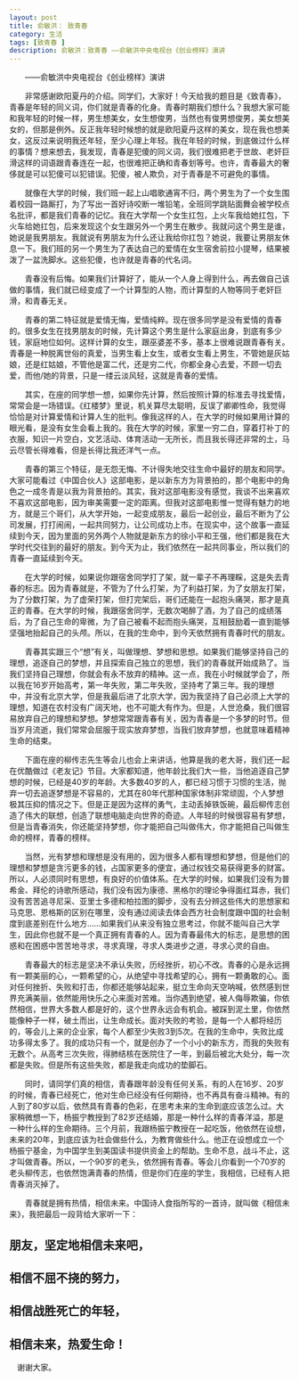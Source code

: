```yaml
---
layout: post
title: 俞敏洪： 致青春
category: 生活
tags: [致青春 ]
description: 俞敏洪：致青春 ——俞敏洪中央电视台《创业榜样》演讲
---
```


　　——俞敏洪中央电视台《创业榜样》演讲

　　非常感谢欧阳夏丹的介绍。同学们，大家好！今天给我的题目是《致青春》，青春是年轻的同义词，你们就是青春的化身。青春时期我们想什么？我想大家可能和我年轻的时候一样，男生想美女，女生想俊男，当然也有俊男想俊男，美女想美女的，但那是例外。反正我年轻时候想的就是欧阳夏丹这样的美女，现在我也想美女，这反过来说明我还年轻，至少心理上年轻。我在年轻的时候，到底做过什么样的事情？想来想去，我发现，青春是犯傻的同义词，我们很难把老于世故、老奸巨滑这样的词语跟青春连在一起，也很难把正确和青春划等号。也许，青春最大的奢侈就是可以犯傻可以犯错误。犯傻，被人欺负，对于青春是不可避免的事情。

　　就像在大学的时候，我们班一起上山唱歌通宵不归，两个男生为了一个女生围着校园一路厮打，为了写出一首好诗咬断一堆铅笔，全班同学跳贴面舞会被学校点名批评，都是我们青春的记忆。我在大学帮一个女生扛包，上火车我给她扛包，下火车给她扛包，后来发现这个女生跟另外一个男生在散步。我就问这个男生是谁，她说是我男朋友。我就说有男朋友为什么还让我给你扛包？她说，我要让男朋友休息一下。我们班的另一个男生为了表达自己的爱情在女生宿舍前拉小提琴，结果被泼了一盆洗脚水。这些犯傻，也许就是青春的代名词。

　　青春没有后悔。如果我们计算好了，能从一个人身上得到什么，再去做自己该做的事情，我们就已经变成了一个计算型的人物，而计算型的人物等同于老奸巨滑，和青春无关。

　　青春的第二特征就是爱情无悔，爱情纯粹。现在很多同学是没有爱情的青春的。很多女生在找男朋友的时候，先计算这个男生是什么家庭出身，到底有多少钱，家庭地位如何。这样计算的女生，跟巫婆差不多，基本上很难说跟青春有关。青春是一种脱离世俗的真爱，当男生看上女生，或者女生看上男生，不管她是灰姑娘，还是红姑娘，不管他是富二代，还是穷二代，你都全身心去爱，不顾一切去爱，而他/她的背景，只是一缕云淡风轻，这就是青春的爱情。

　　其实，在座的同学想一想，如果你先计算，然后按照计算的标准去寻找爱情，常常会是一场错误。《红楼梦》里说，机关算尽太聪明，反误了卿卿性命，我觉得恰恰是对计算爱情和计算人生的批判。像我这样的人，在大学的时候如果用计算的眼光看，是没有女生会看上我的。我在大学的时候，家里一穷二白，穿着打补丁的衣服，知识一片空白，文艺活动、体育活动一无所长，而且我长得还非常的土，马云尽管长得难看，但是长得比我还洋气一点。

　　青春的第三个特征，是无怨无悔、不计得失地交往生命中最好的朋友和同学。大家可能看过《中国合伙人》这部电影，是以新东方为背景拍的，那个电影中的角色之一成冬青是以我为背景拍的。其实，我对这部电影没有感觉，我谈不出来喜欢不喜欢这部电影，因为审美需要一定的距离。但我对这部电影惟一觉得有魅力的地方，就是三个哥们，从大学开始，一起变成朋友，最后一起创业，最后不断为了公司发展，打打闹闹，一起共同努力，让公司成功上市。在现实中，这个故事一直延续到今天，因为里面的另外两个人物就是新东方的徐小平和王强，他们都是我在大学时代交往到的最好的朋友。到今天为止，我们依然在一起共同事业，所以我们的青春一直延续到今天。

　　在大学的时候，如果说你跟宿舍同学打了架，就一辈子不再理睬，这是失去青春的标志。因为青春就是，不管为了什么打架，为了利益打架，为了女朋友打架，为了分数打架，为了虚荣打架，但打完架后，哥们还能在一起抱头痛哭，那才是真正的青春。在大学的时候，我跟宿舍同学，无数次喝醉了酒，为了自己的成绩落后，为了自己生命的卑微，为了自己被看不起而抱头痛哭，互相鼓励着一直到能够坚强地抬起自己的头颅。所以，在我的生命中，到今天依然拥有青春时代的朋友。

　　青春其实跟三个“想”有关，叫做理想、梦想和思想。如果我们能够坚持自己的理想，追逐自己的梦想，并且探索自己独立的思想，我们的青春就开始成熟了。当我们坚持自己理想，你就会有永不放弃的精神。这一点，我在小时候就学会了，所以我在16岁开始高考，第一年失败，第二年失败，坚持考了第三年。我的理想中，并没有北京大学，但是我最后进了北京大学，因为我坚持了自己必须上大学的理想，知道在农村没有广阔天地，也不可能大有作为。但是，人世沧桑，我们很容易放弃自己的理想和梦想。梦想常常跟青春有关，因为青春是一个多梦的时节。但当岁月流逝，我们常常会屈服于现实放弃梦想，当我们放弃梦想，也就意味着精神生命的结束。

　　下面在座的柳传志先生等会儿也会上来讲话，他算是我的老大哥，我们还一起在优酷做过《老友记》节目。大家都知道，他年龄比我们大一些，当他追逐自己梦想的时候，已经是40岁的年龄。大多数40岁的人，都已经习惯于习惯的生活，抛弃一切去追逐梦想是不容易的，尤其在80年代那种国家体制非常顽固，个人梦想极其压抑的情况之下。但是正是因为这样的勇气，主动丢掉铁饭碗，最后柳传志创造了伟大的联想，创造了联想电脑走向世界的奇迹。人年轻的时候很容易有梦想，但是当青春消失，你还能坚持梦想，你才能把自己叫做伟大，你才能把自己叫做生命的榜样，青春的榜样。

　　当然，光有梦想和理想是没有用的，因为很多人都有理想和梦想，但是他们的理想和梦想是贪污更多的钱，占国家更多的便宜，通过权钱交易获得更多的财富。所以，人必须同时有思想，有良好的价值体系。在大学的时候，如果我们没有为普希金、拜伦的诗歌所感动，我们没有因为康德、黑格尔的理论争得面红耳赤，我们没有苦苦追寻尼采、亚里士多德和柏拉图的脚步，没有去分辨这些伟大的思想家和马克思、恩格斯的区别在哪里，没有通过阅读去体会西方社会制度跟中国的社会制度到底差别在什么地方……如果我们从来没有独立思考过，你就不能叫自己大学生，因此你也就不是一个真正拥有青春的人。因为青春最伟大的标志，是思想的困惑和在困惑中苦苦地寻求，寻求真理，寻求人类进步之道，寻求心灵的自由。

　　青春最大的标志是坚决不承认失败，历经挫折，初心不改。青春的心是永远拥有一颗美丽的心，一颗希望的心，从绝望中寻找希望的心，拥有一颗勇敢的心。面对任何挫折、失败和打击，你都还能够站起来，挺立生命向天空呐喊，依然感到世界充满美丽，依然能用快乐之心来面对苦难。当你遇到绝望，被人侮辱欺骗，你依然相信，世界大多数人都是好的，这个世界永远会有机会。被踩到泥土里，你依然能像种子一样，破土而出，让生命成长。面对失败的考验，是每一个人都将经历的，等会儿上来的企业家，每个人都至少失败3到5次。在我的生命中，失败比成功多得太多了。我的成功只有一个，就是创办了一个小小的新东方，而我的失败有无数个。从高考三次失败，得肺结核在医院住了一年，到最后被北大处分，每一次都是失败。但是所有这些失败，都是我走向成功的垫脚石。

　　同时，请同学们真的相信，青春跟年龄没有任何关系，有的人在16岁、20岁的时候，青春已经死亡，他对生命已经没有任何期待，也不再具有奋斗精神。有的人到了80岁以后，依然具有青春的色彩，在思考未来的生命到底应该怎么过。大家稍微想一下，杨振宁教授到了82岁还结婚，那是一种什么样的青春洋溢，那是一种什么样的生命期待。三个月前，我跟杨振宁教授在一起吃饭，他依然在设想，未来的20年，到底应该为社会做些什么，为教育做些什么。他正在设想成立一个杨振宁基金，为中国学生到美国读书提供资金上的帮助。生命不息，战斗不止，这才叫做青春。所以，一个90岁的老头，依然拥有青春。等会儿你看到一个70岁的老头柳传志，也依然饱满青春的热情，但是你们在座的学生，我相信，已经有人把青春消灭掉了。

　　青春就是拥有热情，相信未来。中国诗人食指所写的一首诗，就叫做《相信未来》，我把最后一段背给大家听一下：

##	朋友，坚定地相信未来吧，
##	相信不屈不挠的努力，
##	相信战胜死亡的年轻，
##	相信未来，热爱生命！

　谢谢大家。
